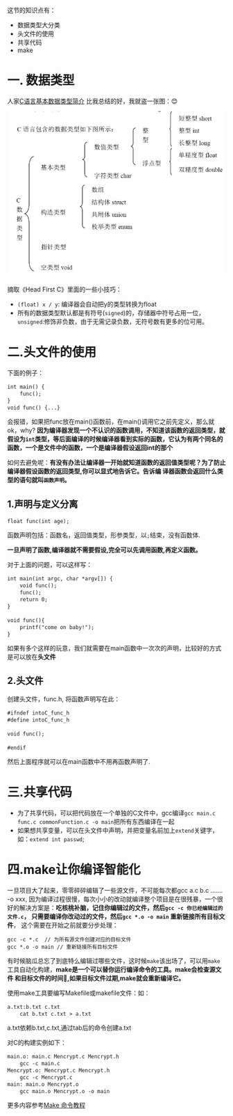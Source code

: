 这节的知识点有：

- 数据类型大分类
- 头文件的使用
- 共享代码
- make

# 一. 数据类型
人家[C语言基本数据类型简介](http://www.cnblogs.com/onedime/archive/2012/11/21/2780149.html) 比我总结的好，我就盗一张图：😊

![](https://raw.githubusercontent.com/BeginMan/BookNotes/master/C/media/data.jpg)

摘取《Head First C》里面的一些小技巧：

- `(float) x / y`: 编译器会自动把y的类型转换为float
- 所有的数据类型默认都是有符号(`signed`)的，存储器中符号占用一位， `unsigned`:修饰非负数，由于无需记录负数，无符号数有更多的位可用。

# 二.头文件的使用
下面的例子：

	int main() {
		func();
	}
	void func() {...}

会报错，如果把func放在main()函数前，在main()调用它之前先定义，那么就ok，why? **因为编译器发现一个不认识的函数调用，不知道该函数的返回类型，就假设为`int`类型，等后面编译的时候编译器看到实际的函数，它认为有两个同名的函数，一个是文件中的函数，一个是编译器假设返回int的那个**

如何去避免呢：**有没有办法让编译器一开始就知道函数的返回值类型呢？为了防止编译器假设函数的返回类型,你可以显式地告诉它。告诉编
译器函数会返回什么类型的语句就叫`函数声明`。**

## 1.声明与定义分离

	float func(int age);

函数声明包括：函数名，返回值类型，形参类型，以`;`结束，没有函数体.

**一旦声明了函数,编译器就不需要假设,完全可以先调用函数,再定义函数。**

对于上面的问题，可以这样写：
	
	int main(int argc, char *argv[]) {
	    void func();
	    func();
	    return 0;
	}

	void func(){
	    printf("come on baby!");
	}


如果有多个这样的玩意，我们就需要在main函数中一次次的声明，比较好的方式是可以放在**头文件**

## 2.头文件

创建头文件，func.h, 将函数声明写在此：

	#ifndef intoC_func_h
	#define intoC_func_h

	void func();

	#endif


然后上面程序就可以在main函数中不用再函数声明了.

# 三.共享代码
- 为了共享代码，可以把代码放在一个单独的C文件中，gcc编译`gcc main.c func.c commonFunction.c -o main`把所有东西编译在一起
- 如果想共享变量，可以在头文件中声明，并把变量名前加上`extend`关键字，如：`extend int passwd`; 

# 四.make让你编译智能化
一旦项目大了起来，零零碎碎编辑了一些源文件，不可能每次都gcc a.c b.c ....... -o xxx, 因为编译过程很慢，每次小小的改动就编译整个项目是在很残暴，一个很好的解决方案是：**吃核桃补脑，记住你编辑过的文件，然后`gcc -c 你已经编辑过的文件.c`， 只需要编译你改动过的文件，然后`gcc *.o -o main` 重新链接所有目标文件**， 这个需要在开始之前就要分步处理：

	gcc -c *.c  // 为所有源文件创建对应的目标文件
	gcc *.o -o main // 重新链接所有目标文件

有时候脑瓜总忘了到底特么编辑过哪些文件，这时候`make`该出场了，可以用`make`工具自动化构建，**make是一个可以替你运行编译命令的工具。make会检查源文件
和目标文件的时间􏵘,如果目标文件过期,make就会重新编译它。**

使用make工具要编写Makefile或makefile文件：如：

	a.txt:b.txt c.txt
		cat b.txt c.txt > a.txt

a.txt依赖b.txt,c.txt,通过tab后的命令创建a.txt

对C的构建实例如下：

	main.o: main.c Mencrypt.c Mencrypt.h
		gcc -c main.c
	Mencrypt.o: Mencrypt.c Mencrypt.h
		gcc -c Mencrypt.c
	main: main.o Mencrypt.o
		gcc main.o Mencrypt.o -o main

更多内容参考[Make 命令教程](http://www.ruanyifeng.com/blog/2015/02/make.html)
